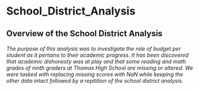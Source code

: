 # School_District_Analysis
## Overview of the School District Analysis
###### The purpose of this analysis was to investigate the role of budget per student as it pertains to their academic progress. It has been discovered that academic dishonesty was at play and that some reading and math grades of ninth graders at Thomas High School are missing or altered. We were tasked with replacing missing scores with NaN while keeping the other data intact followed by a repitition of the school district analysis.
